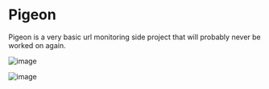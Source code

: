 # Pigeon

Pigeon is a very basic url monitoring side project that will probably never be worked on again.

![image](https://github.com/user-attachments/assets/c8fbef2f-02e9-44e7-b4be-93caf51505cb)


![image](https://github.com/user-attachments/assets/213bf2ca-151e-45bc-8005-e653477fbec9)
